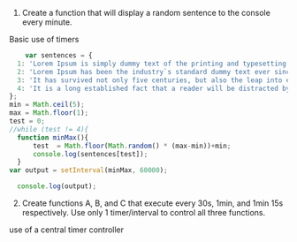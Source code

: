 1. Create a function that will display a random sentence to the console every minute. 
  
  Basic use of timers 
  ```javascript
      var sentences = {
	1: 'Lorem Ipsum is simply dummy text of the printing and typesetting industry',
	2: 'Lorem Ipsum has been the industry`s standard dummy text ever since the 1500s, when an unknown printer took a galley of type and scrambled it to make a type specimen book.',
	3: 'It has survived not only five centuries, but also the leap into electronic typesetting, remaining essentially unchanged. It was popularised in the 1960s with the release of Letraset sheets containing Lorem Ipsum passages, and more recently with desktop publishing software like Aldus PageMaker including versions of Lorem Ipsum.',
	4: 'It is a long established fact that a reader will be distracted by the readable content of a page when looking at its layout. The point of using Lorem Ipsum is that it has a more-or-less normal distribution of letters, as opposed to using `Content here, content here`, making it look like readable English.'
};
min = Math.ceil(5);
max = Math.floor(1);
test = 0;
//while (test != 4){
	function minMax(){	
		test  = Math.floor(Math.random() * (max-min))+min;
		console.log(sentences[test]);
	}
var output = setInterval(minMax, 60000);

    console.log(output);
  ```

2. Create functions A, B, and C that execute every 30s, 1min, and 1min 15s respectively.                             Use only 1 timer/interval to control all three functions.  

  use of a central timer controller 

